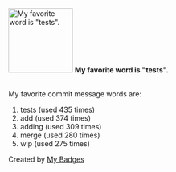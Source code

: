 <img src="https://my-badges.github.io/my-badges/favorite-word.png" alt="My favorite word is &quot;tests&quot;." title="My favorite word is &quot;tests&quot;." width="128">
<strong>My favorite word is &quot;tests&quot;.</strong>
<br><br>

My favorite commit message words are:

1. tests (used 435 times)
2. add (used 374 times)
3. adding (used 309 times)
4. merge (used 280 times)
5. wip (used 275 times)


Created by <a href="https://github.com/my-badges/my-badges">My Badges</a>